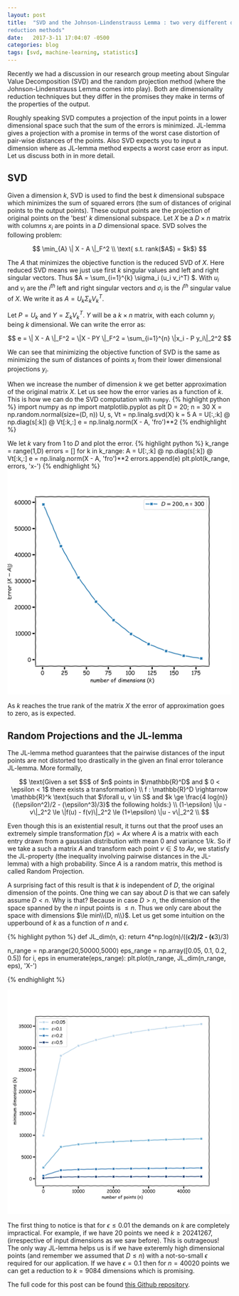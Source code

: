 ```yaml
---
layout: post
title:  "SVD and the Johnson-Lindenstrauss Lemma : two very different dimensionality
reduction methods"
date:   2017-3-11 17:04:07 -0500
categories: blog
tags: [svd, machine-learning, statistics]
---
```


Recently we had a discussion in our research group meeting about Singular Value 
Decomposition (SVD) and the 
random projection method (where the Johnson-Lindenstrauss Lemma comes into play). 
Both are dimensionality reduction techniques but they differ in the promises they
make in terms of the properties of the output. 

Roughly speaking SVD computes a projection of the input points in a lower
dimensional space such that the sum of the errors is minimized. JL-lemma gives a 
projection with a promise in terms of the worst case distortion of pair-wise distances of
the points. Also SVD expects you to input a dimension where as JL-lemma method 
expects a worst case erorr as input. Let us discuss both in in more detail. 

## SVD

Given a dimension $k$, SVD is used to find the best $k$ dimensional subspace which 
minimizes the sum of squared errors (the sum of distances of original points to the output points). 
These output points are the projection of original points on the 'best' $k$
dimensional subspace. Let $X$ be a $D \times n$ matrix with columns $x_i$ are points in a $D$ dimensional space. 
SVD solves the following problem:

$$ 
\min_{A} \| X - A \|_F^2  \\
\text{ s.t. rank($A$) = $k$} 
$$

The $A$ that minimizes the objective function is the reduced SVD of $X$. Here
reduced SVD means we just use first $k$ singular values and left and right
singular vectors.
Thus $A = \sum_{i=1}^{k} \sigma_i (u_i v_i^T) $. With $u_i$ and
$v_i$ are the $i^{th}$ left and right singular vectors and $\sigma_i$ is the $i^{th}$
singular value of $X$. 
We write it as $A = U_k \Sigma_k V_k^T$. 

Let $P = U_k$ and $Y = \Sigma_k
V_k^T$. $Y$ will be a $k \times n$ matrix, with each column $y_i$ being $k$
dimensional. We can write the error as:

$$
e = \| X - A \|_F^2 = \|X - PY \|_F^2 
= \sum_{i=1}^{n} \|x_i - P y_i\|_2^2
$$

We can see that minimizing the objective function of SVD is the same as
minimizing the sum of distances of points $x_i$ from their lower dimensional
projections $y_i$.

When we increase the number of dimension $k$ we get better approximation of the
original matrix $X$. Let us see how the error varies as a function of $k$.
This is how we can do the SVD computation with `numpy`.
{% highlight python %}
import numpy as np
import matplotlib.pyplot as plt
D = 20; n = 30
X = np.random.normal(size=(D, n))
U, s, Vt = np.linalg.svd(X)
k = 5
A = U[:,:k] @ np.diag(s[:k]) @ Vt[:k,:]
e = np.linalg.norm(X - A, 'fro')**2
{% endhighlight %}

We let $k$ vary from $1$ to $D$ and plot the error.
{% highlight python %}
k_range = range(1,D)
errors = []
for k in k_range:
    A = U[:,:k] @ np.diag(s[:k]) @ Vt[:k,:]
    e = np.linalg.norm(X - A, 'fro')**2
    errors.append(e)
plt.plot(k_range, errors, 'x-')
{% endhighlight %}
![SVD](/images/svd.jpg)

As $k$ reaches the true rank of the matrix $X$ the error of approximation goes to zero,
as is expected.

## Random Projections and the JL-lemma

The JL-lemma method guarantees that the pairwise distances of the input points are not distorted
too drastically in the given an final error tolerance JL-lemma. More formally,

$$
\text{Given a set $S$ of $n$ points in $\mathbb{R}^D$ and $ 0 < \epsilon < 1$ there exists a transformation} \\ 
f : \mathbb{R}^D \rightarrow \mathbb{R}^k  \text{such that $\forall u, v \in S$ and $k \ge \frac{4 log(n)}{(\epsilon^2)/2 - (\epsilon^3)/3}$ the following holds:} \\ 
(1-\epsilon) \|u - v\|_2^2 \le \|f(u) - f(v)\|_2^2 \le (1+\epsilon) \|u - v\|_2^2 \\
$$

Even though this is an existential result, it turns out that the proof uses an
extremely simple transformation $f(x) = Ax$ where $A$ is a matrix with each
entry drawn from a gaussian distribution with mean $0$ and variance $1/k$.
So if we take a such a matrix $A$ and transform each point $v \in S$ to $Av$, 
we statisfy the JL-property (the inequality involving pairwise distances in the
JL-lemma) with a high probability. Since $A$ is a random matrix, this method is called Random Projection.

A surprising fact of this result is that $k$ is independent of $D$, the
original dimension of the points. One thing we can say about $D$ is that we can
safely assume $D < n$. Why is that? Because in case $D > n$, the dimension of
the space spanned by the $n$ input points is $\le n$. Thus we only care about
the space with dimensions $\le min\\{D, n\\}$. 
Let us get some intuition on the upperbound of $k$ as a function of $n$ and $\epsilon$.

{% highlight python %}
def JL_dim(n, ϵ):
    return 4*np.log(n)/((ϵ**2)/2 - (ϵ**3)/3)

n_range = np.arange(20,50000,5000)
eps_range = np.array([0.05, 0.1, 0.2, 0.5])
for i, eps in enumerate(eps_range):
    plt.plot(n_range, JL_dim(n_range, eps), 'X-')

{% endhighlight %}

![JL-dimensinos](/images/JL-dimensions.jpg)

The first thing to notice is that for $\epsilon \le 0.01$ the demands on $k$
are completely impractical. For example, if we have 20 points we need $k \ge 20
241267$, (irrespective of input dimensions as we saw before). This is outrageous! 
The only way JL-lemma helps us is if we have exteremly high dimensional points (and remember we assumed that $D \le n$)
with a not-so-small $\epsilon$ required for our application.
If we have $\epsilon = 0.1$ then for $n = 40020$ points we can get a reduction
to $k = 9084$ dimensions which is promising.

The full code for this post can be found [this Github repository][github-notebook].

[github-notebook]: [https://github.com/swairshah/swairshah.github.io/blob/master/notebooks/svd%20and%20JL-lemma.ipynb]

